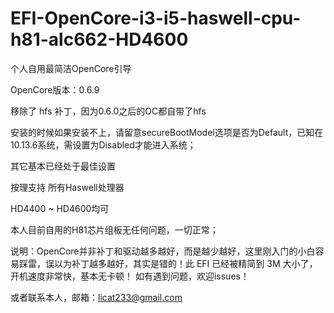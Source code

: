 # EFI-OpenCore-i3-i5-haswell-cpu-h81-alc662-HD4600
个人自用最简洁OpenCore引导

OpenCore版本：0.6.9

移除了 hfs 补丁，因为0.6.0之后的OC都自带了hfs

安装的时候如果安装不上，请留意secureBootModel选项是否为Default，已知在10.13.6系统，需设置为Disabled才能进入系统；

其它基本已经处于最佳设置

按理支持 所有Haswell处理器

HD4400 ~ HD4600均可

本人目前自用的H81芯片组板无任何问题，一切正常；

说明：OpenCore并非补丁和驱动越多越好，而是越少越好，这里刚入门的小白容易踩雷，误以为补丁越多越好，其实是错的！此 EFI 已经被精简到 3M 大小了，开机速度非常快，基本无卡顿！
如有遇到问题，欢迎issues！

或者联系本人，邮箱：licat233@gmail.com


